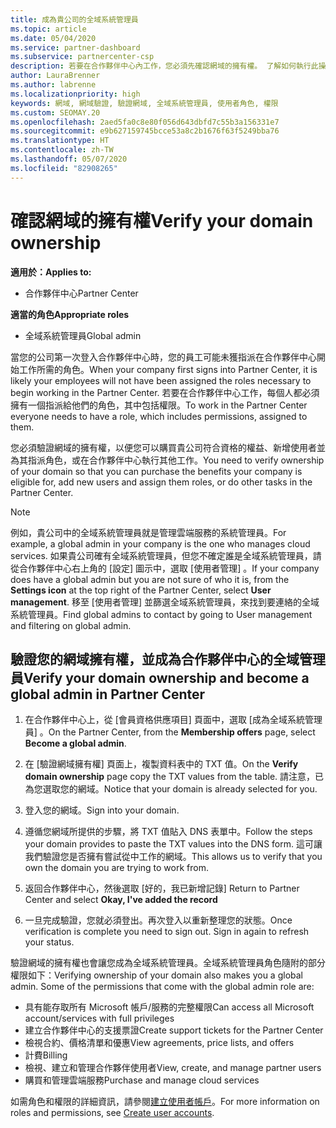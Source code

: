 ```yaml
---
title: 成為貴公司的全域系統管理員
ms.topic: article
ms.date: 05/04/2020
ms.service: partner-dashboard
ms.subservice: partnercenter-csp
description: 若要在合作夥伴中心內工作，您必須先確認網域的擁有權。 了解如何執行此操作，以及如何成為可新增使用者的全域管理員。
author: LauraBrenner
ms.author: labrenne
ms.localizationpriority: high
keywords: 網域, 網域驗證, 驗證網域, 全域系統管理員, 使用者角色, 權限
ms.custom: SEOMAY.20
ms.openlocfilehash: 2aed5fa0c8e80f056d643dbfd7c55b3a156331e7
ms.sourcegitcommit: e9b627159745bcce53a8c2b1676f63f5249bba76
ms.translationtype: HT
ms.contentlocale: zh-TW
ms.lasthandoff: 05/07/2020
ms.locfileid: "82908265"
---
```

# <a name="verify-your-domain-ownership"></a><span data-ttu-id="639c8-105">確認網域的擁有權</span><span class="sxs-lookup"><span data-stu-id="639c8-105">Verify your domain ownership</span></span>

<span data-ttu-id="639c8-106">**適用於：**</span><span class="sxs-lookup"><span data-stu-id="639c8-106">**Applies to:**</span></span>

- <span data-ttu-id="639c8-107">合作夥伴中心</span><span class="sxs-lookup"><span data-stu-id="639c8-107">Partner Center</span></span>

<span data-ttu-id="639c8-108">**適當的角色**</span><span class="sxs-lookup"><span data-stu-id="639c8-108">**Appropriate roles**</span></span>

- <span data-ttu-id="639c8-109">全域系統管理員</span><span class="sxs-lookup"><span data-stu-id="639c8-109">Global admin</span></span>

<span data-ttu-id="639c8-110">當您的公司第一次登入合作夥伴中心時，您的員工可能未獲指派在合作夥伴中心開始工作所需的角色。</span><span class="sxs-lookup"><span data-stu-id="639c8-110">When your company first signs into Partner Center, it is likely your employees will not have been assigned the roles necessary to begin working in the Partner Center.</span></span> <span data-ttu-id="639c8-111">若要在合作夥伴中心工作，每個人都必須擁有一個指派給他們的角色，其中包括權限。</span><span class="sxs-lookup"><span data-stu-id="639c8-111">To work in the Partner Center everyone needs to have a role, which includes permissions, assigned to them.</span></span>  

<span data-ttu-id="639c8-112">您必須驗證網域的擁有權，以便您可以購買貴公司符合資格的權益、新增使用者並為其指派角色，或在合作夥伴中心執行其他工作。</span><span class="sxs-lookup"><span data-stu-id="639c8-112">You need to verify ownership of your domain so that you can purchase the benefits your company is eligible for, add new users and assign them roles, or do other tasks in the Partner Center.</span></span>

>[!Note]
><span data-ttu-id="639c8-113">例如，貴公司中的全域系統管理員就是管理雲端服務的系統管理員。</span><span class="sxs-lookup"><span data-stu-id="639c8-113">For example, a global admin in your company is the one who manages cloud services.</span></span> <span data-ttu-id="639c8-114">如果貴公司確有全域系統管理員，但您不確定誰是全域系統管理員，請從合作夥伴中心右上角的 [設定]  圖示中，選取 [使用者管理]  。</span><span class="sxs-lookup"><span data-stu-id="639c8-114">If your company does have a global admin but you are not sure of who it is, from the **Settings icon** at the top right of the Partner Center, select **User management**.</span></span> <span data-ttu-id="639c8-115">移至 [使用者管理] 並篩選全域系統管理員，來找到要連絡的全域系統管理員。</span><span class="sxs-lookup"><span data-stu-id="639c8-115">Find global admins to contact by going to User management and filtering on global admin.</span></span>

## <a name="verify-your-domain-ownership-and-become-a-global-admin-in-partner-center"></a><span data-ttu-id="639c8-116">驗證您的網域擁有權，並成為合作夥伴中心的全域管理員</span><span class="sxs-lookup"><span data-stu-id="639c8-116">Verify your domain ownership and become a global admin in Partner Center</span></span>

1. <span data-ttu-id="639c8-117">在合作夥伴中心上，從 [會員資格供應項目]  頁面中，選取 [成為全域系統管理員]  。</span><span class="sxs-lookup"><span data-stu-id="639c8-117">On the Partner Center, from the **Membership offers** page, select **Become a global admin**.</span></span> 

2. <span data-ttu-id="639c8-118">在 [驗證網域擁有權]  頁面上，複製資料表中的 TXT 值。</span><span class="sxs-lookup"><span data-stu-id="639c8-118">On the **Verify domain ownership** page copy the TXT values from the table.</span></span> <span data-ttu-id="639c8-119">請注意，已為您選取您的網域。</span><span class="sxs-lookup"><span data-stu-id="639c8-119">Notice that your domain is already selected for you.</span></span>

3. <span data-ttu-id="639c8-120">登入您的網域。</span><span class="sxs-lookup"><span data-stu-id="639c8-120">Sign into your domain.</span></span> 

4. <span data-ttu-id="639c8-121">遵循您網域所提供的步驟，將 TXT 值貼入 DNS 表單中。</span><span class="sxs-lookup"><span data-stu-id="639c8-121">Follow the steps your domain provides to paste the TXT values into the DNS form.</span></span>  <span data-ttu-id="639c8-122">這可讓我們驗證您是否擁有嘗試從中工作的網域。</span><span class="sxs-lookup"><span data-stu-id="639c8-122">This allows us to verify that you own the domain you are trying to work from.</span></span>

5. <span data-ttu-id="639c8-123">返回合作夥伴中心，然後選取 [好的，我已新增記錄] </span><span class="sxs-lookup"><span data-stu-id="639c8-123">Return to Partner Center and select **Okay, I've added the record**</span></span>

6. <span data-ttu-id="639c8-124">一旦完成驗證，您就必須登出。再次登入以重新整理您的狀態。</span><span class="sxs-lookup"><span data-stu-id="639c8-124">Once verification is complete you need to sign out. Sign in again to refresh your status.</span></span> 

<span data-ttu-id="639c8-125">驗證網域的擁有權也會讓您成為全域系統管理員。全域系統管理員角色隨附的部分權限如下：</span><span class="sxs-lookup"><span data-stu-id="639c8-125">Verifying ownership of your domain also makes you a global admin. Some of the permissions that come with the global admin role are:</span></span>

- <span data-ttu-id="639c8-126">具有能存取所有 Microsoft 帳戶/服務的完整權限</span><span class="sxs-lookup"><span data-stu-id="639c8-126">Can access all Microsoft account/services with full privileges</span></span> 
- <span data-ttu-id="639c8-127">建立合作夥伴中心的支援票證</span><span class="sxs-lookup"><span data-stu-id="639c8-127">Create support tickets for the Partner Center</span></span>
- <span data-ttu-id="639c8-128">檢視合約、價格清單和優惠</span><span class="sxs-lookup"><span data-stu-id="639c8-128">View agreements, price lists, and offers</span></span>
- <span data-ttu-id="639c8-129">計費</span><span class="sxs-lookup"><span data-stu-id="639c8-129">Billing</span></span>
- <span data-ttu-id="639c8-130">檢視、建立和管理合作夥伴使用者</span><span class="sxs-lookup"><span data-stu-id="639c8-130">View, create, and manage partner users</span></span>
- <span data-ttu-id="639c8-131">購買和管理雲端服務</span><span class="sxs-lookup"><span data-stu-id="639c8-131">Purchase and manage cloud services</span></span>

<span data-ttu-id="639c8-132">如需角色和權限的詳細資訊，請參閱[建立使用者帳戶](create-user-accounts-and-set-permissions.md)。</span><span class="sxs-lookup"><span data-stu-id="639c8-132">For more information on roles and permissions, see [Create user accounts](create-user-accounts-and-set-permissions.md).</span></span> 